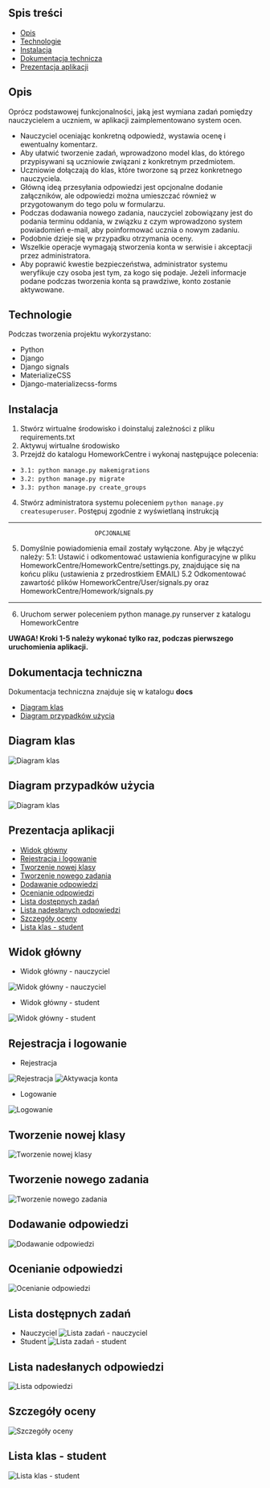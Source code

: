 ## Spis treści
* [Opis](#opis)
* [Technologie](#technologie)
* [Instalacja](#instalacja)
* [Dokumentacja technicza](#dokumentacja-techniczna)
* [Prezentacja aplikacji](#prezentacja-aplikacji)

## Opis
Oprócz podstawowej funkcjonalności, jaką jest wymiana zadań pomiędzy nauczycielem a uczniem, w aplikacji zaimplementowano system ocen. 
* Nauczyciel oceniając konkretną odpowiedź, wystawia ocenę i ewentualny komentarz. 
* Aby ułatwić tworzenie zadań, wprowadzono model klas, do którego przypisywani są uczniowie związani z konkretnym przedmiotem. 
* Uczniowie dołączają do klas, które tworzone są przez konkretnego nauczyciela.
* Główną ideą przesyłania odpowiedzi jest opcjonalne dodanie załączników, ale odpowiedzi można umieszczać również w przygotowanym do tego polu w formularzu. 
* Podczas dodawania nowego zadania, nauczyciel zobowiązany jest do podania terminu oddania, w związku z czym wprowadzono system powiadomień e-mail, aby poinformować ucznia o nowym zadaniu.
* Podobnie dzieje się w przypadku otrzymania oceny. 
* Wszelkie operacje wymagają stworzenia konta w serwisie i akceptacji przez administratora. 
* Aby poprawić kwestie bezpieczeństwa, administrator systemu weryfikuje czy osoba jest tym, za kogo się podaje. Jeżeli informacje podane podczas tworzenia konta są prawdziwe, konto zostanie aktywowane.
	
## Technologie
Podczas tworzenia projektu wykorzystano:
* Python
* Django
* Django signals
* MaterializeCSS
* Django-materializecss-forms
	
## Instalacja
1. Stwórz wirtualne środowisko i doinstaluj zależności z pliku requirements.txt
2. Aktywuj wirtualne środowisko
3. Przejdź do katalogu HomeworkCentre i wykonaj następujące polecenia:
*	```3.1: python manage.py makemigrations```
*	```3.2: python manage.py migrate```
*	```3.3: python manage.py create_groups```
4. Stwórz administratora systemu poleceniem ```python manage.py createsuperuser```. Postępuj zgodnie z wyświetlaną instrukcją
------------------------------------------------------------------------------------------------------------------------
							OPCJONALNE
5. Domyślnie powiadomienia email zostały wyłączone. Aby je włączyć należy:
	5.1: Ustawić  i odkomentować ustawienia konfiguracyjne w pliku HomeworkCentre/HomeworkCentre/settings.py, znajdujące się na końcu pliku (ustawienia z przedrostkiem EMAIL)
	5.2 Odkomentować zawartość plików HomeworkCentre/User/signals.py oraz HomeworkCentre/Homework/signals.py
--------------------------------------------------------------------------------------------------------------------------

6. Uruchom serwer poleceniem python manage.py runserver z katalogu HomeworkCentre

**UWAGA! Kroki 1-5 należy wykonać tylko raz, podczas pierwszego uruchomienia aplikacji.**

## Dokumentacja techniczna
Dokumentacja techniczna znajduje się w katalogu **docs**
* [Diagram klas](#diagram-klas)
* [Diagram przypadków użycia](#diagram-przypadków-użycia)

## Diagram klas
![Diagram klas](./docs/class-diagram.png)

## Diagram przypadków użycia
![Diagram klas](./docs/use-case-diagram.png)

## Prezentacja aplikacji
* [Widok główny](#widok-glowny)
* [Rejestracja i logowanie](#rejestracja-i-logowanie)
* [Tworzenie nowej klasy](#tworzenie-nowej-klasy)
* [Tworzenie nowego zadania](#tworzenie-nowego-zadania)
* [Dodawanie odpowiedzi](#dodawanie-odpowiedzi)
* [Ocenianie odpowiedzi](#ocenianie-odpowiedzi)
* [Lista dostępnych zadań](#lista-dostępnych-zadań)
* [Lista nadesłanych odpowiedzi](#lista-nadesłanych-odpowiedzi)
* [Szczegóły oceny](#szczegóły-oceny)
* [Lista klas - student](#lista-klas)

## Widok główny
* Widok główny - nauczyciel

![Widok główny - nauczyciel](./docs/home-teacher.png)
* Widok główny - student

![Widok główny - student](./docs/home-student.png)

## Rejestracja i logowanie
* Rejestracja

![Rejestracja](./docs/registration.png)
![Aktywacja konta](./docs/registration-confirm.png)
* Logowanie

![Logowanie](./docs/login.png)

## Tworzenie nowej klasy
![Tworzenie nowej klasy](./docs/class-create.png)

## Tworzenie nowego zadania
![Tworzenie nowego zadania](./docs/homework-create.png)

## Dodawanie odpowiedzi
![Dodawanie odpowiedzi](./docs/solution-create.png)

## Ocenianie odpowiedzi
![Ocenianie odpowiedzi](./docs/solution-rate.png)

## Lista dostępnych zadań
* Nauczyciel
![Lista zadań - nauczyciel](./docs/homework-list-teacher.png)
* Student
![Lista zadań - student](./docs/homework-list.png)

## Lista nadesłanych odpowiedzi
![Lista odpowiedzi](./docs/solutions-available.png)

## Szczegóły oceny
![Szczegóły oceny](./docs/rating-details.png)

## Lista klas - student
![Lista klas - student](./docs/class-available.png)

